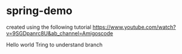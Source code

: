 # spring-demo
created using the following tutorial
https://www.youtube.com/watch?v=9SGDpanrc8U&ab_channel=Amigoscode

Hello world
Tring to understand branch